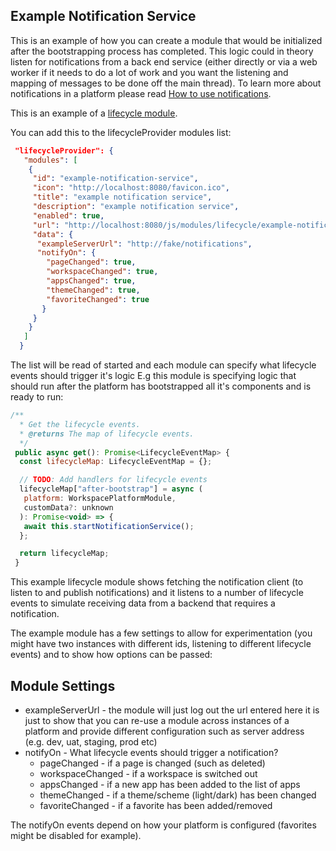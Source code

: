 ## Example Notification Service

This is an example of how you can create a module that would be initialized after the bootstrapping process has completed. This logic could in theory listen for notifications from a back end service (either directly or via a web worker if it needs to do a lot of work and you want the listening and mapping of messages to be done off the main thread). To learn more about notifications in a platform please read [How to use notifications](../../../../../docs/how-to-use-notifications.md).

This is an example of a [lifecycle module](../../../../../docs/how-to-use-lifecycle-events.md).

You can add this to the lifecycleProvider modules list:

```json
 "lifecycleProvider": {
   "modules": [
    {
     "id": "example-notification-service",
     "icon": "http://localhost:8080/favicon.ico",
     "title": "example notification service",
     "description": "example notification service",
     "enabled": true,
     "url": "http://localhost:8080/js/modules/lifecycle/example-notification-service.bundle.js",
     "data": {
      "exampleServerUrl": "http://fake/notifications",
      "notifyOn": {
        "pageChanged": true,
        "workspaceChanged": true,
        "appsChanged": true,
        "themeChanged": true,
        "favoriteChanged": true
       }
     }
    }
   ]
  }
```

The list will be read of started and each module can specify what lifecycle events should trigger it's logic E.g this module is specifying logic that should run after the platform has bootstrapped all it's components and is ready to run:

```js
/**
  * Get the lifecycle events.
  * @returns The map of lifecycle events.
  */
 public async get(): Promise<LifecycleEventMap> {
  const lifecycleMap: LifecycleEventMap = {};

  // TODO: Add handlers for lifecycle events
  lifecycleMap["after-bootstrap"] = async (
   platform: WorkspacePlatformModule,
   customData?: unknown
  ): Promise<void> => {
   await this.startNotificationService();
  };

  return lifecycleMap;
 }
```

This example lifecycle module shows fetching the notification client (to listen to and publish notifications) and it listens to a number of lifecycle events to simulate receiving data from a backend that requires a notification.

The example module has a few settings to allow for experimentation (you might have two instances with different ids, listening to different lifecycle events) and to show how options can be passed:

## Module Settings

- exampleServerUrl - the module will just log out the url entered here it is just to show that you can re-use a module across instances of a platform and provide different configuration such as server address (e.g. dev, uat, staging, prod etc)
- notifyOn - What lifecycle events should trigger a notification?
  - pageChanged - if a page is changed (such as deleted)
  - workspaceChanged - if a workspace is switched out
  - appsChanged - if a new app has been added to the list of apps
  - themeChanged - if a theme/scheme (light/dark) has been changed
  - favoriteChanged - if a favorite has been added/removed

The notifyOn events depend on how your platform is configured (favorites might be disabled for example).
